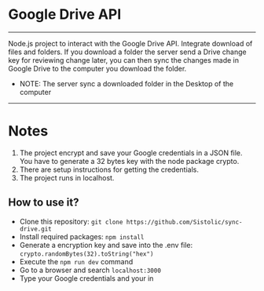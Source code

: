 # Google Drive API
---

Node.js project to interact with the Google Drive API.
Integrate download of files and folders.
If you download a folder the server send a Drive change key for reviewing change later, you can then sync the changes made in Google Drive to the computer you download the folder.
  - NOTE: The server sync a downloaded folder in the Desktop of the computer

---
# Notes

1. The project encrypt and save your Google credentials in a JSON file. You have to generate a 32 bytes key with the node package crypto.
2. There are setup instructions for getting the credentials.
3. The project runs in localhost.

## How to use it?
- Clone this repository: `git clone https://github.com/Sistolic/sync-drive.git`
- Install required packages: `npm install`
- Generate a encryption key and save into the .env file: `crypto.randomBytes(32).toString("hex")`
- Execute the `npm run dev` command
- Go to a browser and search `localhost:3000`
- Type your Google credentials and your in